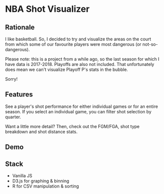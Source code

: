 # NBA Shot Visualizer

## Rationale
I like basketball. So, I decided to try and visualize the areas on the court from which some of our favourite players were most dangerous (or not-so-dangerous). 

Please note: this is a project from a while ago, so the last season for which I have data is 2017-2018. Playoffs are also not included. That unfortunately does mean we can't visualize Playoff P's stats in the bubble. 

Sorry! 

## Features
See a player's shot performance for either individual games or for an entire season. If you select an individual game, you can filter shot selection by quarter. 

Want a little more detail? Then, check out the FGM/FGA, shot type breakdown and shot distance stats. 

## Demo


## Stack
* Vanilla JS
* D3.js for graphing & binning
* R for CSV manipulation & sorting




